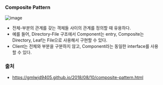 ### Composite Pattern

![image](https://user-images.githubusercontent.com/26040955/77984585-ec74ae80-734c-11ea-8175-126c60836e2f.png)

- 전체-부분의 관계를 갖는 객체들 사이의 관계를 정의할 때 유용하다.
- 예를 들어, Directory-File 구조에서 Component는 entry, Composite는 Directory, Leaf는 File으로 사용해서 구현할 수 있다.
- Client는 전체와 부분을 구분하지 않고, Component라는 동일한 interface를 사용할 수 있다.

### 출처
- https://gmlwjd9405.github.io/2018/08/10/composite-pattern.html
